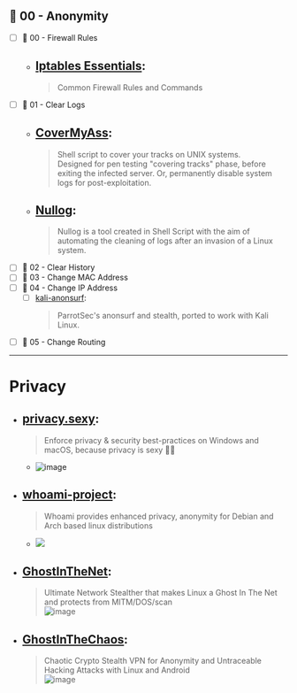 ## 🔸 00 - Anonymity
  - [ ] 🔸 00 - Firewall Rules
    - ## [Iptables Essentials](https://github.com/trimstray/iptables-essentials): 
      > Common Firewall Rules and Commands
  - [ ] 🔸 01 - Clear Logs
      - ## [CoverMyAss](https://github.com/sundowndev/covermyass): 
        > Shell script to cover your tracks on UNIX systems. <br> Designed for pen testing "covering tracks" phase, before exiting the infected server. Or, permanently disable system logs for post-exploitation.
      - ## [Nullog](https://github.com/MrEmpy/Nullog): 
        > Nullog is a tool created in Shell Script with the aim of automating the cleaning of logs after an invasion of a Linux system.
  - [ ] 🔸 02 - Clear History
  - [ ] 🔸 03 - Change MAC Address
  - [ ] 🔸 04 - Change IP Address
    - [ ] [kali-anonsurf](https://github.com/Und3rf10w/kali-anonsurf): 
      > ParrotSec's anonsurf and stealth, ported to work with Kali Linux.
  - [ ] 🔸 05 - Change Routing    

---

# Privacy 
  - ## [privacy.sexy](https://github.com/undergroundwires/privacy.sexy): 
    > Enforce privacy & security best-practices on Windows and macOS, because privacy is sexy 🍑🍆
      - ![image](https://user-images.githubusercontent.com/51442719/173209053-0826e8cc-2c15-4a03-8176-301781cf1744.png)

  - ## [whoami-project](https://github.com/owerdogan/whoami-project): 
    > Whoami provides enhanced privacy, anonymity for Debian and Arch based linux distributions
      - ![](https://user-images.githubusercontent.com/59175356/124754970-cc8d4c80-def8-11eb-8606-02c6cdd7f5a2.gif)

  - ## [GhostInTheNet](https://github.com/cryptolok/GhostInTheNet):
    > Ultimate Network Stealther that makes Linux a Ghost In The Net and protects from MITM/DOS/scan <br>
    > ![image](https://user-images.githubusercontent.com/51442719/173354119-b9ba0b55-9d37-4ff6-8f78-02cedd4aa8a0.png)

  - ## [GhostInTheChaos](https://github.com/cryptolok/GhostInTheChaos):
    > Chaotic Crypto Stealth VPN for Anonymity and Untraceable Hacking Attacks with Linux and Android <br>
    > ![image](https://user-images.githubusercontent.com/51442719/173354473-6c56ff32-a76d-4224-b3d4-d60b14eb8313.png)


 
   

